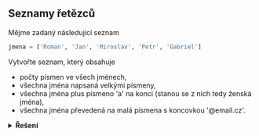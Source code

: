 ## Seznamy řetězců

Mějme zadaný následující seznam

```python
jmena = ['Roman', 'Jan', 'Miroslav', 'Petr', 'Gabriel']
```

Vytvořte seznam, který obsahuje

- počty písmen ve všech jménech,
- všechna jména napsaná velkými písmeny,
- všechna jména plus písmeno 'a' na konci (stanou se z nich tedy ženská jména),
- všechna jména převedená na malá písmena s koncovkou '@email.cz'.

<details>
<summary><b>Řešení</b></summary>


```python
pocty = [len(jmeno) for jmeno in jmena]
velkymi = [jmeno.upper() for jmeno in jmena]
s_ackem = [jmeno + 'a' for jmeno in jmena]
emaily = [f'{jmeno.lower()}@email.cz' for jmeno in jmena]
```

</details>
